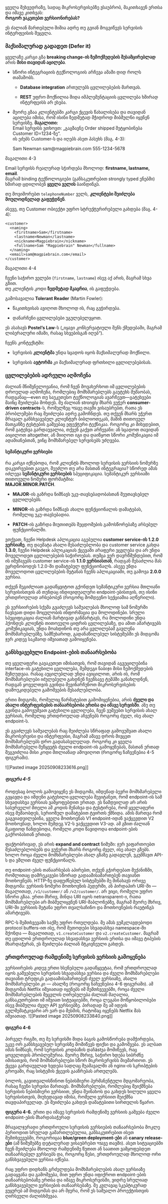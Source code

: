 ყველა შეხვედრაზე, სადაც მიკროსერვისებზე ვსაუბრობ, მაკითხავენ ერთსა და იმავე კითხვას:  
**როგორ ვაკეთებთ ვერსიონირებას?**

ეს ძალიან მართებული შიშია  ადრე თუ გვიან მოგვიწევს სერვისის ინტერფეისის შეცვლა.

### მაქსიმალურად გადადეთ (Defer it)

ყველაზე კარგი გზა **breaking change-ის ზემოქმედების შესამცირებლად** არის **მისი თავიდან აცილება**.

- სწორი ინტეგრაციის ტექნოლოგიის არჩევა ამაში დიდ როლს თამაშობს.
    
    - **Database integration** ართულებს ცვლილებების მართვას.
        
    - **REST** უფრო მოქნილია  შიდა იმპლემენტაციის ცვლილება ხშირად ინტერფეისს არ ეხება.
        
- მეორე გზაა კლიენტებში კარგი ქცევის წახალისება და თავიდან აცილება იმისა, რომ ისინი ზედმეტად მჭიდროდ მიბმულნი იყვნენ სერვისზე.
**მაგალითი:**  
Email სერვისს ვთხოვთ: „გაგზავნე Order shipped შეტყობინება Customer ID=1234-ზე“.  
ის ეძებს Customer-ს და იღებს ასეთ პასუხს (მაგ. 4-3):

	<customer>
	  <firstname>Sam</firstname>
	  <lastname>Newman</lastname>
	  <email>sam@magpiebrain.com</email>
	  <telephoneNumber>555-1234-5678</telephoneNumber>
	</customer>
მაგალითი 4-3

Email სერვისს რეალურად სჭირდება მხოლოდ: **firstname, lastname, email**.  
მაგრამ binding ტექნოლოგიები (განსაკუთრებით strongly typed ენებში) ხშირად ცდილობენ **ყველა ველის** ბაინდინგს.

თუ მოვიშორებთ `telephoneNumber` ველს, **კლიენტები შეიძლება მოულოდნელად გაფუჭდნენ**.

ასევე, თუ Customer ობიექტი უფრო სტრუქტურირებული გახდება (მაგ. 4-4):

	<customer>
	  <naming>
	    <firstname>Sam</firstname>
	    <lastname>Newman</lastname>
	    <nickname>Magpiebrain</nickname>
	    <fullname>Sam "Magpiebrain" Newman</fullname>
	  </naming>
	  <email>sam@magpiebrain.com</email>
	</customer>
მაგალითი 4-4

ჩვენი საჭირო ველები (`firstname`, `lastname`) ისევ აქ არის, მაგრამ სხვა გზით.  
თუ კლიენტის კოდი **ზედმეტად მკაცრია**, ის გაფუჭდება.

გამოსავალია **Tolerant Reader** (Martin Fowler):

- წაკითხვისას ავიღოთ მხოლოდ ის, რაც გვჭირდება.
    
- დანარჩენი ცვლილებები უგულებელვყოთ.
    

ეს ასახავს **Postel’s Law**-ს („იყავი კონსერვატიული შენს ქმედებაში, მაგრამ ლიბერალური იმაში, რასაც სხვებისგან იღებ“).

ჩვენს კონტექსტში:

- სერვისის **კლიენტმა** უნდა სცადოს იყოს მაქსიმალურად მოქნილი.
    
- სერვისის **ავტორმა** კი  მაქსიმალურად ფრთხილი ცვლილებებისას.

### ცვლილებების ადრეული აღმოჩენა


ძალიან მნიშვნელოვანია, რომ ჩვენ მოვახერხოთ იმ ცვლილებების დროულად აღმოჩენა, რომლებიც მომხმარებლებს გაუტეხს მუშაობას, რადგანაც—even თუ საუკეთესო ტექნოლოგიას ავარჩევთ—გატეხვები მაინც შეიძლება მოხდეს. მე ძალიან strongly მხარს ვუჭერ **consumer-driven contracts**-ს, რომელზეც সপ্তავე თავში ვისაუბრებთ, რათა ეს პრობლემები რაც შეიძლება ადრე გამოჩნდეს. თუ თქვენ მხარს უჭერთ მრავალ განსხვავებულ კლიენტურ ბიბლიოთეკას, მაშინ თითოეულ მათგანზე ტესტების გაშვებაც ეფექტური ტექნიკაა. როგორც კი მიხვდებით, რომ გატეხვა გარდაუვალია, თქვენ გაქვთ არჩევანი: ან სცადოთ თავიდან აიცილოთ altogether, ან მიიღოთ იგი და დაიწყოთ სწორი კომუნიკაცია იმ ადამიანებთან, ვინც მომხმარებელ სერვისებს უძღვება.


#### სემანტიკური ვერსიები

რა კარგი იქნებოდა, რომ კლიენტს მხოლოდ სერვისის ვერსიის ნომერზე დაკვირვებით გაეგო, შეეძლო თუ არა მასთან ინტეგრაცია? სწორედ ამას იძლევა **სემანტიკური ვერსიების** სპეციფიკაცია. სემანტიკურ ვერსიაში თითოეული ნომერი ფორმატშია:  
**MAJOR.MINOR.PATCH**.

- **MAJOR**-ის გაზრდა ნიშნავს უკუ-თავსებადობასთან შეუთავსებელ ცვლილებებს.
    
- **MINOR**-ის გაზრდა ნიშნავს ახალი ფუნქციონალის დამატებას, რომელიც უკუ-თავსებადია.
    
- **PATCH**-ის გაზრდა მიუთითებს შეცდომების გამოსწორებაზე არსებულ ფუნქციონალში.
    

ვთქვათ, ჩვენი Helpdesk აპლიკაცია აგებულია **customer service-ის 1.2.0 ვერსიაზე**. თუ დაემატა ახალი შესაძლებლობა და customer service გახდა **1.3.0**, ჩვენი Helpdesk აპლიკაციას ქცევაში არაფერი ეცვლება და არ უნდა მოველოდეთ ცვლილებების საჭიროებას. თუმცა ვერ დავრწმუნდებით, რომ ის იმუშავებს customer service-ის **1.1.0 ვერსიასთან**, რადგან შესაძლოა მას ეყრდნობოდეს 1.2.0-ში დამატებულ ფუნქციონალს. ასევე უნდა მოველოდოთ ცვლილებების შეტანას ჩვენს აპლიკაციაში, თუ გამოვა **2.0.0** ვერსია.

თქვენ შეგიძლიათ გადაწყვიტოთ გქონდეთ სემანტიკური ვერსია მთლიანი სერვისისთვის ან თუნდაც ინდივიდუალური endpoint-ებისთვის, თუ ისინი ერთდროულად არსებობენ (როგორც მომდევნო სექციაშია აღწერილი).

ეს ვერსიირების სქემა გვაძლევს საშუალებას მხოლოდ სამ ნომერში ჩავსვათ დიდი მოცულობის ინფორმაცია და მოლოდინები. სრული სპეციფიკაცია ძალიან მარტივად განმარტავს, რა მოლოდინი უნდა ჰქონდეს კლიენტს თითოეული ციფრის ცვლილებაზე, და ამით ამარტივებს კომუნიკაციას, უნდა მოახდინოს თუ არა ცვლილებამ გავლენა მომხმარებლებზე. სამწუხაროდ, გადანაწილებულ სისტემებში ეს მიდგომა ჯერ კიდევ საკმაოდ იშვიათად გამოიყენება.

### განსხვავებული Endpoint-ების თანაარსებობა

თუ ყველაფერი გავაკეთეთ იმისათვის, რომ თავიდან აგვეცილებინა interface-ის გატეხილი ცვლილება, შემდეგი ნაბიჯი მისი ზემოქმედების შეზღუდვაა. რასაც აუცილებლად უნდა ავიცილოთ, არის ის, რომ მომხმარებლები იძულებული გახდნენ ჩვენსავე ტემპში განახლდნენ, რადგან ყოველთვის გვინდა შევინარჩუნოთ მიკროსერვისების დამოუკიდებელი გამოშვების შესაძლებლობა.

ერთი მიდგომა, რომელიც წარმატებით გამომიყენებია, არის **ძველი და ახალი ინტერფეისების თანაარსებობა ერთსა და იმავე სერვისში**. ანუ თუ გვინდა გამოვუშვათ გატეხილი ცვლილება, ჩვენ ვუშვებთ სერვისის ახალ ვერსიას, რომელიც ერთდროულად აჩვენებს როგორც ძველ, ისე ახალ endpoint-ს.

ეს გვაძლევს საშუალებას რაც შეიძლება სწრაფად გამოვუშვათ ახალი მიკროსერვისი და ინტერფეისი, მაგრამ ამავე დროს მივცეთ მომხმარებლებს დრო გადასასვლელად. როგორც კი ყველა მომხმარებელი შეწყვეტს ძველი endpoint-ის გამოყენებას, მასთან ერთად შეგვიძლია მისი კოდი მთლიანად ამოვიღოთ (როგორც ნაჩვენებია 4-5 ფიგურაში).

![[Pasted image 20250908233616.png]]
##### ფიგურა 4-5

როდესაც ბოლოს გამოვიყენე ეს მიდგომა, იმდენად ბევრი მომხმარებელი გვყავდა და იმდენი გატეხილი ცვლილება შევიტანეთ, რომ endpoint-ის სამ სხვადასხვა ვერსიას ვამყოფებდით ერთად. ეს ნამდვილად არ არის სასურველი! მთელი ამ კოდის შენახვა და ტესტირება, რომ ყველაფერი ისევ მუშაობდეს, სერიოზულ დამატებით ტვირთს ქმნიდა. ამის მართვა რომ გაგვიადვილებინა, ყველა მოთხოვნას V1 endpoint-იდან ვაქცევდით V2 მოთხოვნად, ხოლო შემდეგ V2-ს ვაქცევდით V3-ად. ამ გზით ძალიან მკაფიოდ ჩანდებოდა, რომელი კოდი წავიდოდა endpoint-ების გაქრობასთან ერთად.

ფაქტობრივად, ეს არის **expand and contract** ნიმუში: ჯერ ვაფართოებთ შესაძლებლობებს და ვუჭერთ მხარს როგორც ძველ, ისე ახალ გზებს. ხოლო როცა ძველი მომხმარებლები ახალ გზაზე გადავლენ, ვკუმშავთ API-ს და ვშლით ძველ ფუნქციონალს.

თუ endpoint-ების თანაარსებას აპირებთ, თქვენ გჭირდებათ მექანიზმი, რომლითაც დამრეკავები სწორად გადაამისამართებენ თავიანთ მოთხოვნებს. HTTP-ზე დაფუძნებულ სისტემებში მე მინახავს ორივე მიდგომა: ვერსიის ნომერი მოთხოვნის ჰედერში, ან პირდაპირ URI-ში — მაგალითად, `/v1/customer/` ან `/v2/customer/`. არ ვიცი, რომელი უფრო სწორი გზაა. ერთი მხრივ, მინდა URI იყოს netransparent-ი, რათა მომხმარებლები არ მიბმულიყვნენ URI-შაბლონებზე, მაგრამ მეორე მხრივ, URI-ში ვერსიის შეტანა უფრო თვალსაჩინო და მოთხოვნების რაუტინგს ამარტივებს.

RPC-ს შემთხვევაში საქმე უფრო რთულდება. მე ამას ვუმკლავდებოდი protocol buffers-ით ისე, რომ მეთოდები სხვადასხვა namespace-ში მქონდა — მაგალითად, `v1.createCustomer` და `v2.createCustomer`. მაგრამ თუ ცდილობ ერთდროულად სხვადასხვა ვერსიის ერთსა და იმავე ტიპების მხარდაჭერას, ეს შეიძლება ძალიან მტკივნეული გახდეს.

### ერთდროულად რამდენიმე სერვისის ვერსიის გამოყენება

ვერსიირების კიდევ ერთი ხსენებული გადაწყვეტაა, რომ ერთდროულად იყოს გაშვებული სერვისის სხვადასხვა ვერსია და ძველი მომხმარებლები თავიანთ ტრეფიკს გადაამისამართებენ ძველ ვერსიაზე, ახალი მომხმარებლები კი — ახალზე (როგორც ნაჩვენებია 4-6 ფიგურაში). ამ მიდგომას Netflix იშვიათად იყენებს იმ შემთხვევებში, როცა ძველი მომხმარებლების შეცვლის ღირებულება ძალიან მაღალია, განსაკუთრებით იმ იშვიათ სიტუაციებში, როცა ლეგასი მოწყობილობები ისევ მიბმულია ძველ API ვერსიებზე. პირადად მე ამ იდეის გულშემატკივარი არ ვარ და მესმის, რატომაც იყენებს Netflix მას იშვიათად.
![[Pasted image 20250908233840.png]]
#### ფიგურა 4-6

პირველ რიგში, თუ მე სერვისში შიდა ბაგის გამოსწორება დამჭირდება, უკვე ორ განსხვავებულ სერვისზე მომიწევს ფიქსი და გამოშვება. ეს ალბათ იმას ნიშნავს, რომ სერვისის კოდბაზის დაჩästვა მომიწევს, რაც ყოველთვის პრობლემურია. მეორე მხრივ, საჭირო ხდება სიბრძნე იმისათვის, რომ მომხმარებლები სწორ მიკროსერვისს მივმართოთ. ეს ქცევა გარდაუვლად ხვდება სადღაც შუამავალში ან nginx-ის სკრიპტების გროვაში, რაც სისტემის ქცევის გააზრებას ართულებს.

ბოლოს, გავითვალისწინოთ ნებისმიერი პერმანენტული მდგომარეობა, რასაც ჩვენი სერვისი მართავს. მომხმარებლები, რომლებიც შეიქმნება სერვისის ნებისმიერი ვერსიით, უნდა შეინახოს და გახდეს ხილული ყველა სერვისისთვის, მიუხედავად იმისა, რომელი ვერსიით შეიქმნა თავდაპირველად. ეს შეიძლება გახდეს დამატებითი სირთულის წყარო.

**ფიგურა 4-6.** ერთი და იმავე სერვისის რამდენიმე ვერსიის გაშვება ძველი endpoint-ების მხარდასაჭერად

მრავალჯერადი ერთდროული სერვისის ვერსიების თანაარსებობა მოკლე პერიოდით სრულად გამართლებულია, განსაკუთრებით ისეთ შემთხვევებში, როგორიცაა **blue/green deployment-ები** ან **canary release-ები** (ამ ნიმუშებზე დეტალურად ვისაუბრებთ সপ্তავე თავში). ასეთ სიტუაციებში ჩვენ შეიძლება მხოლოდ რამდენიმე წუთით ან საათით ვამყოფებდეთ თანაარსებულ ვერსიებს და, როგორც წესი, ერთდროულად მხოლოდ ორი განსხვავებული ვერსია იქნება.

რაც უფრო დიდხანს გრძელდება მომხმარებლების ახალ ვერსიაზე გადაყვანა და გამოშვება, მით უფრო უნდა იფიქროთ endpoint-ების თანაარსებობაზე ერთსა და იმავე მიკროსერვისში, ვიდრე სრულიად განსხვავებული ვერსიების თანაარსებაზე. მე კვლავაც სკეპტიკურად ვუყურებ ამ მიდგომას და არ მჯერა, რომ ეს საშუალო პროექტისთვის ღირსეული ძალისხმევაა.